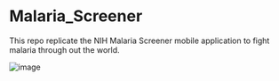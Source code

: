 # Malaria_Screener
 This repo replicate the NIH Malaria Screener mobile application to fight malaria through out the world.
 
![image](https://user-images.githubusercontent.com/63104472/233649646-e5e9c5f1-012d-46b9-a44e-5c8bbc8d0169.png)
